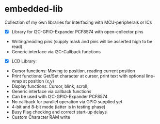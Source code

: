 # embedded-lib

Collection of my own libraries for interfacing with MCU-peripherals or ICs
- [x] Library for I2C-GPIO-Expander PCF8574 with open-collector pins
* Writing/reading pins (supply mask and pins will be asserted high to be read)
* Generic interface via I2C-Callback functions
- [x] LCD Library:
* Cursor functions: Moving to position, reading current position
* Print functions: Get/Set character at cursor, print text with optional line-wrap at position (x,y)
* Display functions: Cursor, blink, scroll, 
* Generic interface via callback functions
* Can be used with I2C-GPIO-Expander PCF8574
* No callback for parallel operation via GPIO supplied yet
* 4-bit and 8-bit mode (latter is in testing phase)
* Busy Flag checking and correct start-up delays
* Custom Character RAM write

